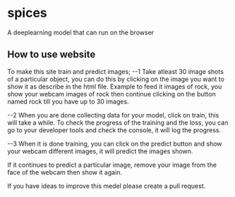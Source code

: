 # spices
A deeplearning model that can run on the browser

## How to use website
To make this site train and predict images;
--1 Take atleast 30 image shots of a particular object, you can do this by clicking on the image you want to show it as describe in the html file.
   Example to feed it images of rock, you show your webcam images of rock then continue clicking on the button named rock till you have up to 30 images.
   
--2 When you are done collecting data for your model, click on train, this will take a while. To check the progress of the training and the loss, you can go to 
    your developer tools and check the console, it will log the progress.
    
--3 When it is done training, you can click on the predict button and show your webcam different images, it will predict the images shown. 

If it continues to predict a particular image, remove your image from the face of the webcam then show it again.

If you have ideas to improve this medel please create a pull request.
